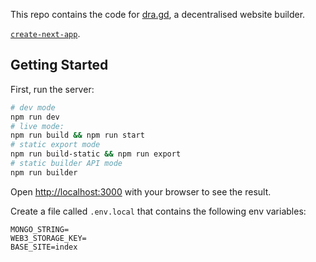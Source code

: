 This repo contains the code for [dra.gd](https://dra.gd/), a decentralised website builder.

[`create-next-app`](https://github.com/vercel/next.js/tree/canary/packages/create-next-app).

## Getting Started

First, run the server:

```bash
# dev mode
npm run dev
# live mode:
npm run build && npm run start
# static export mode
npm run build-static && npm run export
# static builder API mode
npm run builder
```

Open [http://localhost:3000](http://localhost:3000) with your browser to see the result.

Create a file called `.env.local` that contains the following env variables:
```
MONGO_STRING=
WEB3_STORAGE_KEY=
BASE_SITE=index
```



